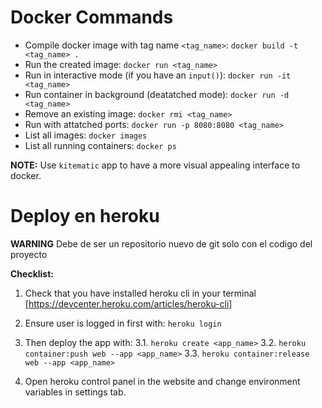 # Docker Commands
- Compile docker image with tag name `<tag_name>`: `docker build -t <tag_name> .`
- Run the created image: `docker run <tag_name>`
- Run in interactive mode (if you have an `input()`): `docker run -it <tag_name>`
- Run container in background (deatatched mode): `docker run -d <tag_name>`
- Remove an existing image: `docker rmi <tag_name>`
- Run with attatched ports: `docker run -p 8080:8080 <tag_name>`
- List all images: `docker images`
- List all running containers: `docker ps`

**NOTE:** Use `kitematic` app to have a more visual appealing interface to docker.


# Deploy en heroku
**WARNING** Debe de ser un repositorio nuevo de git solo con el codigo del proyecto

**Checklist:** 
1. Check that you have installed heroku cli in your terminal [https://devcenter.heroku.com/articles/heroku-cli]
2. Ensure user is logged in first with: `heroku login`

3. Then deploy the app with:
3.1. `heroku create <app_name>`
3.2. `heroku container:push web --app <app_name>`
3.3. `heroku container:release web --app <app_name>`

4. Open heroku control panel in the website and change environment variables in settings tab.